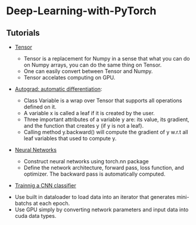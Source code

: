 # Deep-Learning-with-PyTorch
## Tutorials
- [Tensor](https://github.com/quangddt/Deep-Learning-with-PyTorch/blob/master/tensor_tutorial.ipynb)
  + Tensor is a replacement for Numpy in a sense that what you can do on Numpy arrays, you can do the same thing on Tensor.
  + One can easily convert between Tensor and Numpy.
  + Tensor accelates computing on GPU.
  
- [Autograd: automatic differentiation](https://github.com/quangddt/Deep-Learning-with-PyTorch/blob/master/autograd_tutorial.ipynb):
  + Class Variable is a wrap over Tensor that supports all operations defined on it.
  + A variable x is called a leaf if it is created by the user.
  + Three important attributes of a variable y are: its value, its gradient, and the function that creates y (if y is not a leaf).
  + Calling method y.backward() will compute the gradient of y w.r.t all leaf variables that used to compute y.
  
- [Neural Networks](https://github.com/quangddt/Deep-Learning-with-PyTorch/blob/master/neural_networks_tutorial.ipynb)
  + Construct neural networks using torch.nn package
  + Define the network architecture, forward pass, loss function, and optimizer. The backward pass is automatically computed.
  
 - [Trainnig a CNN classifier](https://github.com/quangddt/Deep-Learning-with-PyTorch/blob/master/cifar10_tutorial.ipynb)
  + Use built in dataloader to load data into an iterator that generates mini-batchs at each epoch.
  + Use GPU simply by converting network parameters and input data into cuda data types.
